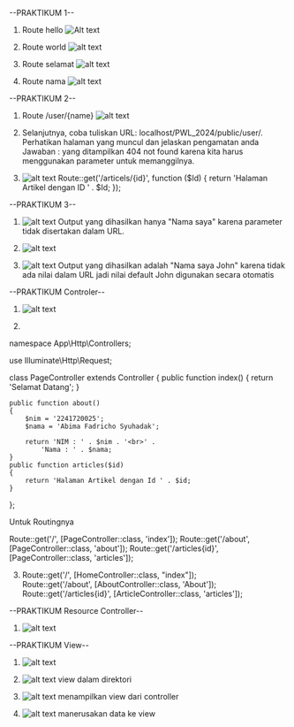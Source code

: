 --PRAKTIKUM 1--

1. Route hello
   ![Alt text](image.png)

2. Route world
   ![alt text](image-1.png)

3. Route selamat
   ![alt text](image-2.png)

4. Route nama
   ![alt text](image-3.png)

--PRAKTIKUM 2--

1. Route /user/{name}
   ![alt text](image-4.png)

2. Selanjutnya, coba tuliskan URL: localhost/PWL_2024/public/user/. Perhatikan halaman yang muncul dan jelaskan pengamatan anda
   Jawaban : yang ditampilkan 404 not found karena kita harus menggunakan parameter untuk memanggilnya.

3. ![alt text](image-5.png)
   Route::get('/articels/{id}', function ($Id) {
   return 'Halaman Artikel dengan ID ' . $Id;
   });

--PRAKTIKUM 3--

1. ![alt text](image-6.png)
   Output yang dihasilkan hanya "Nama saya" karena parameter tidak disertakan dalam URL.

2. ![alt text](image-7.png)

3. ![alt text](image-8.png)
   Output yang dihasilkan adalah "Nama saya John" karena tidak ada nilai dalam URL jadi nilai default John digunakan secara otomatis

--PRAKTIKUM Controler--

1. ![alt text](image.png)

2. <?php

namespace App\Http\Controllers;

use Illuminate\Http\Request;

class PageController extends Controller
{
public function index()
{
return 'Selamat Datang';
}

    public function about()
    {
        $nim = '2241720025';
        $nama = 'Abima Fadricho Syuhadak';

        return 'NIM : ' . $nim . '<br>' .
            'Nama : ' . $nama;
    }
    public function articles($id)
    {
        return 'Halaman Artikel dengan Id ' . $id;
    }

};

Untuk Routingnya

Route::get('/', [PageController::class, 'index']);
Route::get('/about', [PageController::class, 'about']);
Route::get('/articles{id}', [PageController::class, 'articles']);

3.  Route::get('/', [HomeController::class, "index"]); <br>
    Route::get('/about', [AboutController::class, 'About']); <br>
    Route::get('/articles{id}', [ArticleController::class, 'articles']);

--PRAKTIKUM Resource Controller--

1. ![alt text](image-1.png)

--PRAKTIKUM View--

1. ![alt text](image-2.png)

2. ![alt text](image-3.png) view dalam direktori

3. ![alt text](image-4.png) menampilkan view dari controller

4. ![alt text](image-5.png) manerusakan data ke view
